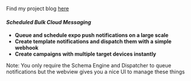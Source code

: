 Find my project blog [here](https://onetincan.tech/posts/pigeon/)



#### ***Scheduled Bulk Cloud Messaging***
- **Queue and schedule expo push notifications on a large scale**
- **Create template notifications and dispatch them with a simple webhook**
- **Create campaigns with multiple target devices instantly**

Note: You only require the Schema Engine and Dispatcher to queue notifications but the webview gives you a nice UI to manage these things
